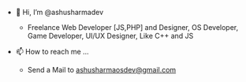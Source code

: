- 👋 Hi, I’m @ashusharmadev

  * Freelance Web Developer [JS,PHP] and Designer, OS Developer, Game Developer, UI/UX Designer, Like C++ and JS

- 📫 How to reach me ...

  * Send a Mail to [ashusharmaosdev@gmail.com](ashusharmaosdev@gmail.com)

<!---
ashusharmadev/ashusharmadev is a ✨ special ✨ repository because its `README.md` (this file) appears on your GitHub profile.
You can click the Preview link to take a look at your changes.
--->

